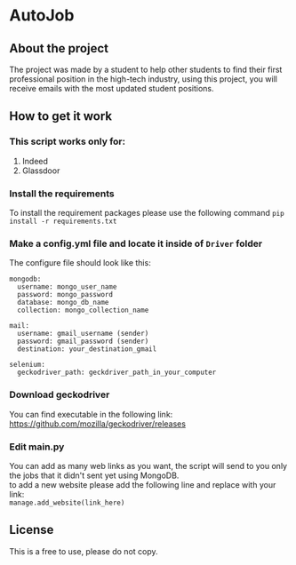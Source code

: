 # AutoJob
## About the project 
The project was made by a student to help other students to find their first professional position in the high-tech industry, using this project, you will receive emails with the most updated student positions.


## How to get it work
### This script works only for:
1. Indeed
2. Glassdoor
### Install the requirements
To install the requirement packages please use the following command `pip install -r requirements.txt`
### Make a config.yml file and locate it inside of `Driver` folder
The configure file should look like this: <br/>
```
mongodb:
  username: mongo_user_name
  password: mongo_password
  database: mongo_db_name
  collection: mongo_collection_name

mail:
  username: gmail_username (sender)
  password: gmail_password (sender)
  destination: your_destination_gmail

selenium:
  geckodriver_path: geckdriver_path_in_your_computer
```
### Download geckodriver
You can find executable in the following link: https://github.com/mozilla/geckodriver/releases
### Edit main.py
You can add as many web links as you want, the script will send to you only the jobs that it didn't sent yet using MongoDB.<br/>
to add a new website please add the following line and replace with your link:<br/>
`manage.add_website(link_here)`

## License 
This is a free to use, please do not copy.
